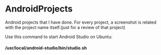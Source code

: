 # AndroidProjects
Android projects that I have done.
For every project, a screenshot is related with the project name itself.(just for a review of that project)


Use this command to start Android Studio on Ubuntu:
#### /usr/local/android-studio/bin/studio.sh 
